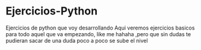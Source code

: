 # Ejercicios-Python
Ejercicios de python que voy desarrollando 
Aqui veremos ejercicios basicos para todo aquel que va empezando, like me hahaha ,pero que sin dudas te pudieran sacar de una duda
poco a poco se sube el nivel
